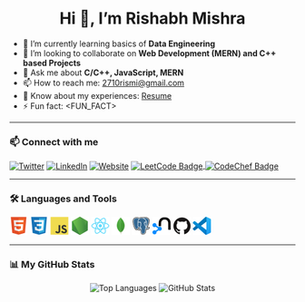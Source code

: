 

<!-- 2. Intro -->
<h1 align="center">Hi 👋, I’m Rishabh Mishra</h1>
<p align="center"><em><CSE AI Graduate from IEM Kolkata></em></p>

<!-- 3. Quick Info -->
- 🌱 I’m currently learning basics of **Data Engineering**
- 👯 I’m looking to collaborate on **Web Development (MERN) and C++ based Projects**
- 💬 Ask me about **C/C++, JavaScript, MERN**
- 📫 How to reach me: [<2710rismi@gmail.com>](mailto:<2710rismi@gmail.com>)
- 📄 Know about my experiences: [Resume](<https://drive.google.com/file/d/1dVminNfIGS3PDbJhXBBxp3G25fA4mvmO/view?usp=sharing>)
- ⚡ Fun fact: <FUN_FACT>

---

### 📫 Connect with me
<p align="left">
  <a href="https://x.com/Rishabh_27_10"><img src="https://upload.wikimedia.org/wikipedia/commons/thumb/b/b7/X_logo.jpg/1200px-X_logo.jpg" alt="Twitter" height="40" width="40" margin="10" align= "center"/></a>
  <a href="https://www.linkedin.com/in/rishabhmishradev"><img src="https://raw.githubusercontent.com/rahuldkjain/github-profile-readme-generator/master/src/images/icons/Social/linked-in-alt.svg" alt="LinkedIn" height="40" width="40" margin="40" align= "center"/></a>
  <a href="https://rishabh2710.netlify.app/"><img src="https://blog.animizer.net/wp-content/uploads/2023/06/5602732.png" alt="Website" height="40" width="40" margin="40" align= "center"/></a>
  <a href="https://leetcode.com/<YOUR_LEETCODE_USERNAME>">
    <img src="https://raw.githubusercontent.com/rahuldkjain/github-profile-readme-generator/master/src/images/icons/Social/leet-code.svg" alt="LeetCode Badge" height="40" width="40" margin="40" align= "center"/>
  </a>
  <a href="https://www.codechef.com/users/rishabh2710">
    <img src="https://static.uacdn.net/thumbnail/external-app-icons/ce4fd2180646452aa0b03c3ffa3ef8e2.png" height="40" width="40" margin="40" align= "center" background="white" alt="CodeChef Badge"/>
  </a> 
</p>

---

### 🛠 Languages and Tools
<p align="left">
  <img alt="HTML5"    src="https://raw.githubusercontent.com/devicons/devicon/master/icons/html5/html5-original.svg"     width="32" height="32"/>
  <img alt="CSS3"     src="https://raw.githubusercontent.com/devicons/devicon/master/icons/css3/css3-original.svg"       width="32" height="32"/>
  <img alt="JavaScript" src="https://raw.githubusercontent.com/devicons/devicon/master/icons/javascript/javascript-original.svg" width="32" height="32"/>
  <img alt="Node.js"  src="https://raw.githubusercontent.com/devicons/devicon/master/icons/nodejs/nodejs-original.svg"     width="32" height="32"/>
  <img alt="React"    src="https://raw.githubusercontent.com/devicons/devicon/master/icons/react/react-original.svg"       width="32" height="32"/>
  <img alt="MongoDB"  src="https://raw.githubusercontent.com/devicons/devicon/master/icons/mongodb/mongodb-original.svg"   width="32" height="32"/>
  <img alt="PostgreSQL" src="https://raw.githubusercontent.com/devicons/devicon/master/icons/postgresql/postgresql-original.svg" width="32" height="32"/>
  <img alt="Neo4j"      src="https://raw.githubusercontent.com/devicons/devicon/master/icons/neo4j/neo4j-original.svg"           width="32" height="32"/>
  <img alt="GitHub"     src="https://raw.githubusercontent.com/devicons/devicon/master/icons/github/github-original.svg"       width="32" height="32"/>
  <img alt="VS Code"    src="https://raw.githubusercontent.com/devicons/devicon/master/icons/vscode/vscode-original.svg"       width="32" height="32"/>
</p>

---

### 📊 My GitHub Stats
<p align="center">
  <!-- Top langs -->
  <img src="https://github-readme-stats.vercel.app/api/top-langs/?username=RIsHaBHMiShrA2710&layout=compact&theme=dark" alt="Top Languages" width="49%" />
  <!-- overall stats -->
  <img src="https://github-readme-stats.vercel.app/api?username=RIsHaBHMiShrA2710&show_icons=true&theme=dark" alt="GitHub Stats" width="49%" />
</p>
